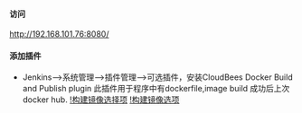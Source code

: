 #### 访问
http://192.168.101.76:8080/
#### 添加插件
+ Jenkins-->系统管理-->插件管理-->可选插件，安装CloudBees Docker Build and Publish plugin
此插件用于程序中有dockerfile,image build 成功后上次docker hub.
[!构建镜像选择项](./images/构建镜像选择.jpg)
[!构建镜像选项](./images/构建选项.jpg)
